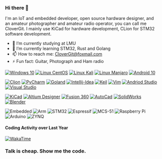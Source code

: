 ### Hi there 👋
I'm an IoT and embedded developer, open source hardware designer, and an amateur photographer and amateur radio operator, you can call me CloverGit.
I mainly use KiCad for hardware development, CLion for STM32 software development.

- 🔭 I’m currently studying at LMU
- 🌱 I’m currently learning STM32, Rust and Golang
- 📫 How to reach me: CloverGit@foxmail.com
- ⚡ Fun fact: Guitar, Photograph and Ham radio

[![Windows 10](https://img.shields.io/badge/Windows-10-blue?style=flat-square&logo=windows&logoColor=white)](https://windows.com/)
[![Linux CentOS](https://img.shields.io/badge/Linux-CentOS-blue?style=flat-square&logo=centos&logoColor=white)](https://www.centos.org/)
[![Linux Kali](https://img.shields.io/badge/Linux-Kali-blue?style=flat-square&logo=kalilinux&logoColor=white)](https://www.kali.org/)
[![Linux Manjaro](https://img.shields.io/badge/Linux-Manjaro-blue?style=flat-square&logo=manjaro&logoColor=white)](https://manjaro.org/)
[![Android 10](https://img.shields.io/badge/Android-10-blue?style=flat-square&logo=android&logoColor=white)](https://www.android.com/)

[![Clion](https://img.shields.io/badge/IDE-Clion-blue?style=flat-square&logo=jetbrains&logoColor=white)](https://www.jetbrains.com/)
[![PyCharm](https://img.shields.io/badge/IDE-PyCharm-blue?style=flat-square&logo=jetbrains&logoColor=white)](https://www.jetbrains.com/)
[![Goland](https://img.shields.io/badge/IDE-Goland-blue?style=flat-square&logo=jetbrains&logoColor=white)](https://www.jetbrains.com/)
[![Intellij-Idea](https://img.shields.io/badge/IDE-Intellij_Idea-blue?style=flat-square&logo=jetbrains&logoColor=white)](https://www.jetbrains.com/)
[![Keil](https://img.shields.io/badge/IDE-Keil-blue?style=flat-square&logo=Arm&logoColor=white)](https://www.keil.com/)
[![Vim](https://img.shields.io/badge/IDE-Vim-blue?style=flat-square&logo=vim&logoColor=white)](https://www.vim.org/)
[![Andriod Studio](https://img.shields.io/badge/IDE-Andriod_Studio-blue?style=flat-square&logo=android-studio&logoColor=white)](https://developer.android.com/studio/)
[![Visual Studio](https://img.shields.io/badge/IDE-Visual_Studio-blue?style=flat-square&logo=visual-studio&logoColor=white)](https://visualstudio.microsoft.com/)

[![KiCad](https://img.shields.io/badge/-KiCad-gray?style=flat-square&logo=linux-foundation&logoColor=white)](https://kicad.org/)
[![Altium Designer](https://img.shields.io/badge/-Altium_Designer-gray?style=flat-square&logo=altium-designer&logoColor=white)](https://www.altium.com/)
[![Fusion 360](https://img.shields.io/badge/-Fusion_360-gray?style=flat-square&logo=autodesk&logoColor=white)](https://www.autodesk.com/)
[![AutoCad](https://img.shields.io/badge/-AutoCad-gray?style=flat-square&logo=autodesk&logoColor=white)](https://www.autodesk.com/)
[![SolidWorks](https://img.shields.io/badge/-SolidWorks-gray?style=flat-square&logo=dassault-systèmes&logoColor=white)](https://www.solidworks.com/)
[![Blender](https://img.shields.io/badge/Blender-gray?style=flat-square&logo=blender&logoColor=white)](https://www.blender.org/)

![Embedded](https://img.shields.io/badge/-Embedded-gray?style=flat-square&logo=RobotFramework&logoColor=fff)
![Arm](https://img.shields.io/badge/-Arm-0091BD?style=flat-square&logo=Arm&logoColor=fff)
![STM32](https://img.shields.io/badge/-STM32-03234B?style=flat-square&logo=STMicroelectronics&logoColor=fff)
![Espressif](https://img.shields.io/badge/-Espressif-E7352C?style=flat-square&logo=Espressif&logoColor=fff)
![MCS-51](https://img.shields.io/badge/-MCS--51-0071C5?style=flat-square&logo=Intel&logoColor=fff)
![Raspberry Pi](https://img.shields.io/badge/-Raspberry_Pi-A22846?style=flat-square&logo=Raspberry%20Pi&logoColor=fff)
![Arduino](https://img.shields.io/badge/-Arduino-00979D?style=flat-square&logo=Arduino&logoColor=fff)
![ZYNQ](https://img.shields.io/badge/-ZYNQ-E01F27?style=flat-square&logo=Xilinx&logoColor=fff)

#### Coding Activity over Last Year
[![WakaTime](https://wakatime.com/share/@CloverGit/b7888587-5cae-4f80-9f75-a47a989bc595.svg)]()

### **Talk is cheap. Show me the code.**
